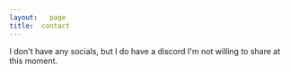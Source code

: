 ```yaml
---
layout:   page
title:  contact
---
```


I don't have any socials, but I do have a discord I'm not willing to share at this moment.
